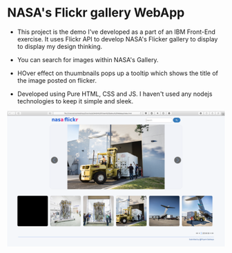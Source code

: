 # NASA's Flickr gallery WebApp

- This project is the demo I've developed as a part of an IBM Front-End exercise.
It uses Flickr API to develop NASA's Flicker gallery to display to display my design thinking.
- You can search for images within NASA's Gallery.
- HOver effect on thuumbnails pops up a tooltip which shows the title of the image posted on flicker.

- Developed using Pure HTML, CSS and JS. I haven't used any nodejs technologies to keep it simple and sleek.

![Screenshot](assets/images/Screenshot.png)